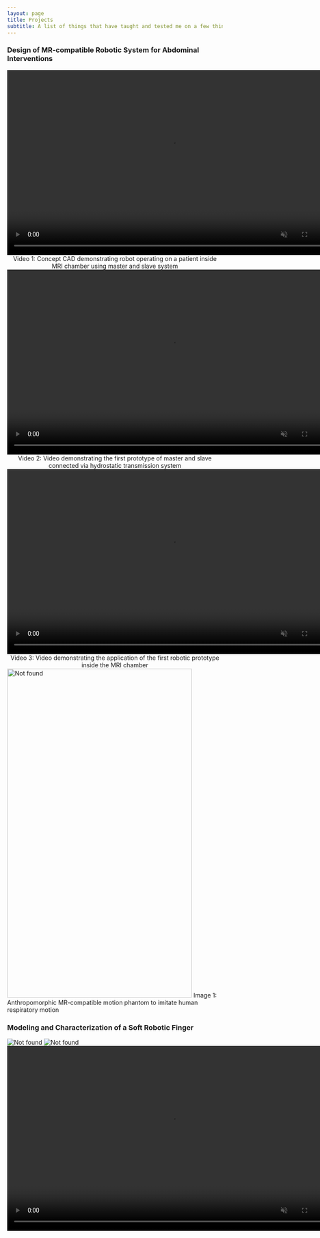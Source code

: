 ```yaml
---
layout: page
title: Projects
subtitle: A list of things that have taught and tested me on a few things
---
```

### Design of MR-compatible Robotic System for Abdominal Interventions

<video width="768" height="432" autoplay muted>
  <source src="{{ 'assets/img/robot_cad.mp4' | relative_url }}" alt="Not found" type="video/mp4">
Your browser does not support the video tag.
</video>
<center>
Video 1: Concept CAD demonstrating robot operating on a patient inside MRI chamber using master and slave system
</center>
<video width="768" height="432" autoplay muted>
  <source src="{{ 'assets/img/master_slave_demo.mp4' | relative_url }}" alt="Not found" type="video/mp4">
Your browser does not support the video tag.
</video>
<center>
Video 2: Video demonstrating the first prototype of master and slave connected via hydrostatic transmission system
</center>
<video width="768" height="432" autoplay muted>
  <source src="{{ 'assets/img/robot_in_MR.mp4' | relative_url }}" alt="Not found" type="video/mp4">
Your browser does not support the video tag.
</video>
<center>
Video 3: Video demonstrating the application of the first robotic prototype inside the MRI chamber
</center>

<div class="text-center">
	<img width="432" height="768" src="{{ 'assets/img/phantom2.jpg' | relative_url }}" alt="Not found" />
	Image 1: Anthropomorphic MR-compatible motion phantom to imitate human respiratory motion
</div>

### Modeling and Characterization of a Soft Robotic Finger

<div class="text-center">
	<img src="{{ 'assets/img/RRR_model.JPG' | relative_url }}" alt="Not found" />
	<img src="{{ 'assets/img/RRR_totalfinger.JPG' | relative_url }}" alt="Not found" />
</div>

<video width="768" height="432" autoplay muted>
  <source src="{{ 'assets/img/extension_onlyT3_Trim.mp4' | relative_url }}" alt="Not found" type="video/mp4">
Your browser does not support the video tag.
</video>

  
